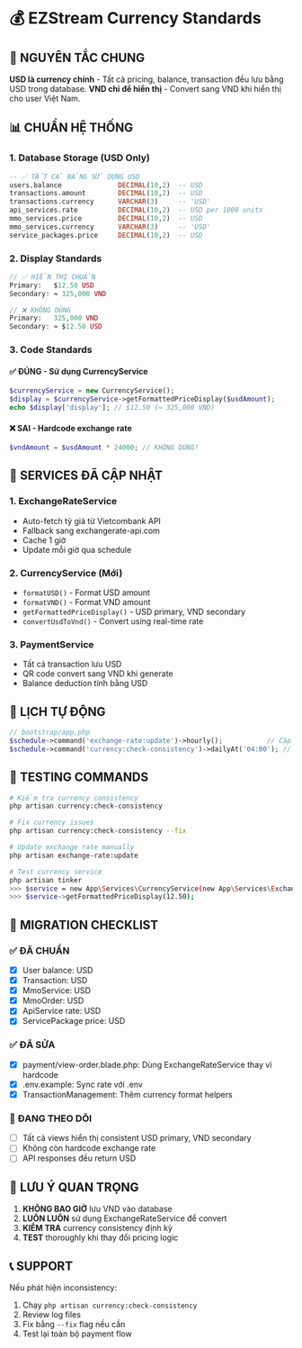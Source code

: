 # 💰 EZStream Currency Standards

## 🎯 **NGUYÊN TẮC CHUNG**

**USD là currency chính** - Tất cả pricing, balance, transaction đều lưu bằng USD trong database.
**VND chỉ để hiển thị** - Convert sang VND khi hiển thị cho user Việt Nam.

## 📊 **CHUẨN HỆ THỐNG**

### 1. **Database Storage (USD Only)**
```sql
-- ✅ TẤT CẢ BẢNG SỬ DỤNG USD
users.balance              DECIMAL(10,2)  -- USD
transactions.amount        DECIMAL(10,2)  -- USD  
transactions.currency      VARCHAR(3)     -- 'USD'
api_services.rate          DECIMAL(10,2)  -- USD per 1000 units
mmo_services.price         DECIMAL(10,2)  -- USD
mmo_services.currency      VARCHAR(3)     -- 'USD'
service_packages.price     DECIMAL(10,2)  -- USD
```

### 2. **Display Standards**
```php
// ✅ HIỂN THỊ CHUẨN
Primary:   $12.50 USD
Secondary: ≈ 325,000 VND

// ❌ KHÔNG DÙNG
Primary:   325,000 VND  
Secondary: ≈ $12.50 USD
```

### 3. **Code Standards**

#### ✅ **ĐÚNG - Sử dụng CurrencyService**
```php
$currencyService = new CurrencyService();
$display = $currencyService->getFormattedPriceDisplay($usdAmount);
echo $display['display']; // $12.50 (≈ 325,000 VND)
```

#### ❌ **SAI - Hardcode exchange rate**
```php
$vndAmount = $usdAmount * 24000; // KHÔNG DÙNG!
```

## 🔧 **SERVICES ĐÃ CẬP NHẬT**

### 1. **ExchangeRateService**
- Auto-fetch tỷ giá từ Vietcombank API
- Fallback sang exchangerate-api.com
- Cache 1 giờ
- Update mỗi giờ qua schedule

### 2. **CurrencyService** (Mới)
- `formatUSD()` - Format USD amount
- `formatVND()` - Format VND amount  
- `getFormattedPriceDisplay()` - USD primary, VND secondary
- `convertUsdToVnd()` - Convert using real-time rate

### 3. **PaymentService**
- Tất cả transaction lưu USD
- QR code convert sang VND khi generate
- Balance deduction tính bằng USD

## 📅 **LỊCH TỰ ĐỘNG**

```php
// bootstrap/app.php
$schedule->command('exchange-rate:update')->hourly();           // Cập nhật tỷ giá
$schedule->command('currency:check-consistency')->dailyAt('04:00'); // Kiểm tra consistency
```

## 🧪 **TESTING COMMANDS**

```bash
# Kiểm tra currency consistency
php artisan currency:check-consistency

# Fix currency issues
php artisan currency:check-consistency --fix

# Update exchange rate manually
php artisan exchange-rate:update

# Test currency service
php artisan tinker
>>> $service = new App\Services\CurrencyService(new App\Services\ExchangeRateService());
>>> $service->getFormattedPriceDisplay(12.50);
```

## 🎯 **MIGRATION CHECKLIST**

### ✅ **ĐÃ CHUẨN**
- [x] User balance: USD
- [x] Transaction: USD
- [x] MmoService: USD
- [x] MmoOrder: USD
- [x] ApiService rate: USD
- [x] ServicePackage price: USD

### ✅ **ĐÃ SỬA**
- [x] payment/view-order.blade.php: Dùng ExchangeRateService thay vì hardcode
- [x] .env.example: Sync rate với .env
- [x] TransactionManagement: Thêm currency format helpers

### 🔄 **ĐANG THEO DÕI**
- [ ] Tất cả views hiển thị consistent USD primary, VND secondary
- [ ] Không còn hardcode exchange rate
- [ ] API responses đều return USD

## 🚨 **LƯU Ý QUAN TRỌNG**

1. **KHÔNG BAO GIỜ** lưu VND vào database
2. **LUÔN LUÔN** sử dụng ExchangeRateService để convert
3. **KIỂM TRA** currency consistency định kỳ
4. **TEST** thoroughly khi thay đổi pricing logic

## 📞 **SUPPORT**

Nếu phát hiện inconsistency:
1. Chạy `php artisan currency:check-consistency`
2. Review log files
3. Fix bằng `--fix` flag nếu cần
4. Test lại toàn bộ payment flow
